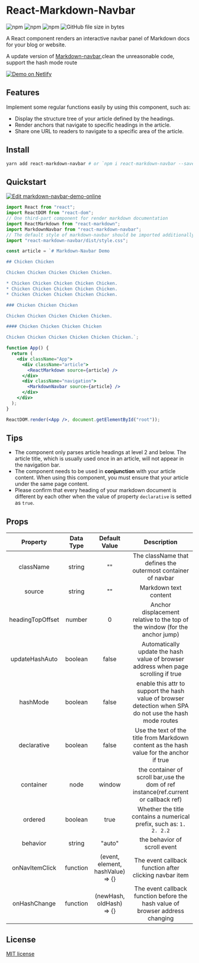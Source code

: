 # React-Markdown-Navbar

![npm](https://img.shields.io/npm/l/react-markdown-navbar.svg)
![npm](https://img.shields.io/npm/dt/react-markdown-navbar.svg)
![npm](https://img.shields.io/npm/v/react-markdown-navbar/latest.svg)
![GitHub file size in bytes](https://img.shields.io/github/size/xianbei233/react-markdown-navbar/lib/index.jsx)

A React component renders an interactive navbar panel of Markdown docs for your blog or website.

A update version of [Markdown-navbar](https://www.npmjs.com/package/markdown-navbar),clean the unreasonable code, support the hash mode route

[![Demo on Netlify](https://screenshots.codesandbox.io/e7e0n.png)](https://csb-e7e0n.netlify.com/)

## Features

Implement some regular functions easily by using this component, such as:

- Display the structure tree of your article defined by the headings.
- Render anchors that navigate to specific headings in the article.
- Share one URL to readers to navigate to a specific area of the article.

## Install

```bash
yarn add react-markdown-navbar # or `npm i react-markdown-navbar --save`
```

## Quickstart

[![Edit markdown-navbar-demo-online](https://codesandbox.io/static/img/play-codesandbox.svg)](https://codesandbox.io/s/markdown-navbar-demo-online-forked-ltec2?file=/src/index.js)

```jsx
import React from "react";
import ReactDOM from "react-dom";
// One third-part component for render markdown documentation
import ReactMarkdown from "react-markdown";
import MarkdownNavbar from "react-markdown-navbar";
// The default style of markdown-navbar should be imported additionally
import "react-markdown-navbar/dist/style.css";

const article = `# Markdown-Navbar Demo

## Chicken Chicken

Chicken Chicken Chicken Chicken Chicken.

* Chicken Chicken Chicken Chicken Chicken.
* Chicken Chicken Chicken Chicken Chicken.
* Chicken Chicken Chicken Chicken Chicken.

### Chicken Chicken Chicken

Chicken Chicken Chicken Chicken Chicken.

#### Chicken Chicken Chicken Chicken

Chicken Chicken Chicken Chicken Chicken Chicken.`;

function App() {
  return (
    <div className="App">
      <div className="article">
        <ReactMarkdown source={article} />
      </div>
      <div className="navigation">
        <MarkdownNavbar source={article} />
      </div>
    </div>
  );
}

ReactDOM.render(<App />, document.getElementById("root"));
```

## Tips

- The component only parses article headings at level 2 and below. The article title, which is usually used once in an article, will not appear in the navigation bar.
- The component needs to be used in **conjunction** with your article content. When using this component, you must ensure that your article under the same page content.
- Please confirm that every heading of your markdown document is different by each other when the value of property `declarative` is setted as `true`.

## Props

|     Property     | Data Type |           Default Value           |                                               Description                                                |
| :--------------: | :-------: | :-------------------------------: | :------------------------------------------------------------------------------------------------------: |
|    className     |  string   |                ""                 |                       The className that defines the outermost container of navbar                       |
|      source      |  string   |                ""                 |                                          Markdown text content                                           |
| headingTopOffset |  number   |                 0                 |               Anchor displacement relative to the top of the window (for the anchor jump)                |
|  updateHashAuto  |  boolean  |               false               |            Automatically update the hash value of browser address when page scrolling if true            |
|     hashMode     |  boolean  |               false               | enable this attr to support the hash value of browser detection when SPA do not use the hash mode routes |
|   declarative    |  boolean  |               false               |         Use the text of the title from Markdown content as the hash value for the anchor if true         |
|    container     |   node    |              window               |           the container of scroll bar,use the dom of ref instance(ref.current or callback ref)           |
|     ordered      |  boolean  |               true                |                   Whether the title contains a numerical prefix, such as: `1. 2. 2.2`                    |
|     behavior     |  string   |              "auto"               |                                       the behavior of scroll event                                       |
|  onNavItemClick  | function  | (event, element, hashValue) => {} |                          The event callback function after clicking navbar item                          |
|   onHashChange   | function  |     (newHash, oldHash) => {}      |              The event callback function before the hash value of browser address changing               |

## License

[MIT license](./LICENSE)

